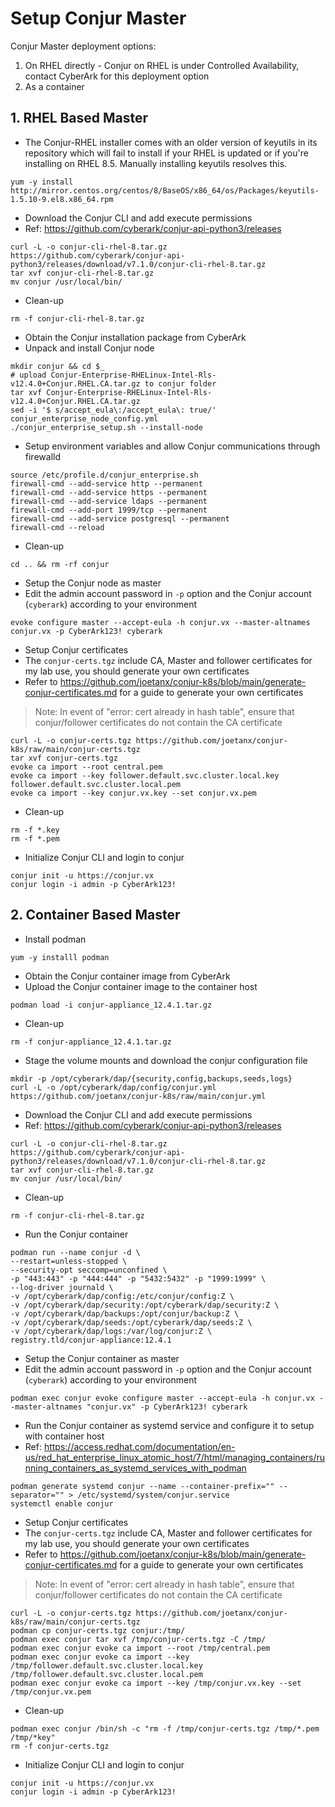 # Setup Conjur Master
Conjur Master deployment options:
1. On RHEL directly - Conjur on RHEL is under Controlled Availability, contact CyberArk for this deployment option
2. As a container
## 1. RHEL Based Master
- The Conjur-RHEL installer comes with an older version of keyutils in its repository which will fail to install if your RHEL is updated or if you're installing on RHEL 8.5. Manually installing keyutils resolves this.
```console
yum -y install http://mirror.centos.org/centos/8/BaseOS/x86_64/os/Packages/keyutils-1.5.10-9.el8.x86_64.rpm
```
- Download the Conjur CLI and add execute permissions
- Ref: https://github.com/cyberark/conjur-api-python3/releases
```console
curl -L -o conjur-cli-rhel-8.tar.gz https://github.com/cyberark/conjur-api-python3/releases/download/v7.1.0/conjur-cli-rhel-8.tar.gz
tar xvf conjur-cli-rhel-8.tar.gz
mv conjur /usr/local/bin/
```
- Clean-up
```console
rm -f conjur-cli-rhel-8.tar.gz
```
- Obtain the Conjur installation package from CyberArk
- Unpack and install Conjur node
```console
mkdir conjur && cd $_
# upload Conjur-Enterprise-RHELinux-Intel-Rls-v12.4.0+Conjur.RHEL.CA.tar.gz to conjur folder
tar xvf Conjur-Enterprise-RHELinux-Intel-Rls-v12.4.0+Conjur.RHEL.CA.tar.gz
sed -i '$ s/accept_eula\:/accept_eula\: true/' conjur_enterprise_node_config.yml
./conjur_enterprise_setup.sh --install-node
```
- Setup environment variables and allow Conjur communications through firewalld
```console
source /etc/profile.d/conjur_enterprise.sh
firewall-cmd --add-service http --permanent
firewall-cmd --add-service https --permanent
firewall-cmd --add-service ldaps --permanent
firewall-cmd --add-port 1999/tcp --permanent
firewall-cmd --add-service postgresql --permanent
firewall-cmd --reload
```
- Clean-up
```console
cd .. && rm -rf conjur
```
- Setup the Conjur node as master
- Edit the admin account password in `-p` option and the Conjur account (`cyberark`) according to your environment
```console
evoke configure master --accept-eula -h conjur.vx --master-altnames conjur.vx -p CyberArk123! cyberark
```
- Setup Conjur certificates
- The `conjur-certs.tgz` include CA, Master and follower certificates for my lab use, you should generate your own certificates
- Refer to https://github.com/joetanx/conjur-k8s/blob/main/generate-conjur-certificates.md for a guide to generate your own certificates
> Note: In event of "error: cert already in hash table", ensure that conjur/follower certificates do not contain the CA certificate
```console
curl -L -o conjur-certs.tgz https://github.com/joetanx/conjur-k8s/raw/main/conjur-certs.tgz
tar xvf conjur-certs.tgz
evoke ca import --root central.pem
evoke ca import --key follower.default.svc.cluster.local.key follower.default.svc.cluster.local.pem
evoke ca import --key conjur.vx.key --set conjur.vx.pem
```
- Clean-up
```console
rm -f *.key
rm -f *.pem
```
- Initialize Conjur CLI and login to conjur
```console
conjur init -u https://conjur.vx
conjur login -i admin -p CyberArk123!
```
## 2. Container Based Master
- Install podman
```console
yum -y installl podman
```
- Obtain the Conjur container image from CyberArk
- Upload the Conjur container image to the container host
```console
podman load -i conjur-appliance_12.4.1.tar.gz
```
- Clean-up
```console
rm -f conjur-appliance_12.4.1.tar.gz
```
- Stage the volume mounts and download the conjur configuration file
```console
mkdir -p /opt/cyberark/dap/{security,config,backups,seeds,logs}
curl -L -o /opt/cyberark/dap/config/conjur.yml https://github.com/joetanx/conjur-k8s/raw/main/conjur.yml
```
- Download the Conjur CLI and add execute permissions
- Ref: https://github.com/cyberark/conjur-api-python3/releases
```console
curl -L -o conjur-cli-rhel-8.tar.gz https://github.com/cyberark/conjur-api-python3/releases/download/v7.1.0/conjur-cli-rhel-8.tar.gz
tar xvf conjur-cli-rhel-8.tar.gz
mv conjur /usr/local/bin/
```
- Clean-up
```console
rm -f conjur-cli-rhel-8.tar.gz
```
- Run the Conjur container
```console
podman run --name conjur -d \
--restart=unless-stopped \
--security-opt seccomp=unconfined \
-p "443:443" -p "444:444" -p "5432:5432" -p "1999:1999" \
--log-driver journald \
-v /opt/cyberark/dap/config:/etc/conjur/config:Z \
-v /opt/cyberark/dap/security:/opt/cyberark/dap/security:Z \
-v /opt/cyberark/dap/backups:/opt/conjur/backup:Z \
-v /opt/cyberark/dap/seeds:/opt/cyberark/dap/seeds:Z \
-v /opt/cyberark/dap/logs:/var/log/conjur:Z \
registry.tld/conjur-appliance:12.4.1
```
- Setup the Conjur container as master
- Edit the admin account password in `-p` option and the Conjur account (`cyberark`) according to your environment
```console
podman exec conjur evoke configure master --accept-eula -h conjur.vx --master-altnames "conjur.vx" -p CyberArk123! cyberark
```
- Run the Conjur container as systemd service and configure it to setup with container host
- Ref: https://access.redhat.com/documentation/en-us/red_hat_enterprise_linux_atomic_host/7/html/managing_containers/running_containers_as_systemd_services_with_podman
```console
podman generate systemd conjur --name --container-prefix="" --separator="" > /etc/systemd/system/conjur.service
systemctl enable conjur
```
- Setup Conjur certificates
- The `conjur-certs.tgz` include CA, Master and follower certificates for my lab use, you should generate your own certificates
- Refer to https://github.com/joetanx/conjur-k8s/blob/main/generate-conjur-certificates.md for a guide to generate your own certificates
> Note: In event of "error: cert already in hash table", ensure that conjur/follower certificates do not contain the CA certificate
```console
curl -L -o conjur-certs.tgz https://github.com/joetanx/conjur-k8s/raw/main/conjur-certs.tgz
podman cp conjur-certs.tgz conjur:/tmp/
podman exec conjur tar xvf /tmp/conjur-certs.tgz -C /tmp/
podman exec conjur evoke ca import --root /tmp/central.pem
podman exec conjur evoke ca import --key /tmp/follower.default.svc.cluster.local.key /tmp/follower.default.svc.cluster.local.pem
podman exec conjur evoke ca import --key /tmp/conjur.vx.key --set /tmp/conjur.vx.pem
```
- Clean-up
```console
podman exec conjur /bin/sh -c "rm -f /tmp/conjur-certs.tgz /tmp/*.pem /tmp/*key"
rm -f conjur-certs.tgz
```
- Initialize Conjur CLI and login to conjur
```console
conjur init -u https://conjur.vx
conjur login -i admin -p CyberArk123!
```
